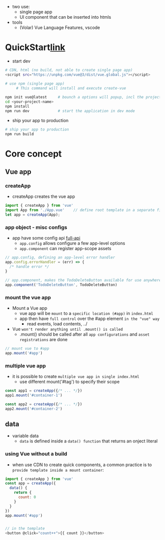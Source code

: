- two use:
    - single page app
    - UI component that can be inserted into htmls 
- tools
    - (Volar) Vue Language Features, vscode
# QuickStart[link](https://vuejs.org/guide/quick-start.html#using-vue-from-cdn)
- start dev
```bash
# CDN, html (no build, not able to create single page app)
<script src="https://unpkg.com/vue@3/dist/vue.global.js"></script>

# use npm (single page app)
     # This command will install and execute create-vue
     
npm init vue@latest     # bounch a options will popup, incl the project folder name
cd <your-project-name>
npm install
npm run dev             # start the application in dev mode 
```
- ship your app to production
```bash
# ship your app to production
npm run build
```

# Core concept
## Vue app
### createApp
- createApp creates the vue app
```js
import { createApp } from 'vue'
import App from './App.vue'    // define root template in a separate file App.vue
let app = createApp(App);
```

### app object - misc configs
- app have some config api [full-api](https://vuejs.org/api/application.html)
    - `app.config`  allows configure a few app-level options 
    - `app.component` can register app-scope assets
```js
// app.config, defining an app-level error handler
app.config.errorHandler = (err) => {
  /* handle error */
}

// app.component, makes the TodoDeleteButton available for use anywhere in the app
app.component('TodoDeleteButton', TodoDeleteButton)
```

### mount the vue app
- Mount a Vue app  
    - vue app will be `mount` to a `specific location (#app)` in `index.html`
    - app then have `full control` over the #app element `in the "vue" way`
        - read events, load contents, ../
- Vue `won't render anything until .mount() is called`
    - .mount() should be called after all `app configurations` and `asset registrations` are done
```js
// mount vue to #app
app.mount('#app')
```
### multiple vue app
- it is possible to create `multiple vue app in single index.html`
    - use different mount('#tag') to specify their scope
```js
const app1 = createApp({/* ... */})
app1.mount('#container-1')

const app2 = createApp({/* ... */})
app2.mount('#container-2')
```



## data
- variable data
    - `data` is defined inside a `data() function` that returns an onject literal


### using Vue without a build 
- when use CDN to create quick components, a common practice is to `provide template inside a mount container`: 
```js
import { createApp } from 'vue'
const app = createApp({
  data() {
    return {
      count: 0
    }
  }
})
app.mount('#app')


// in the template
<button @click="count++">{{ count }}</button>
```